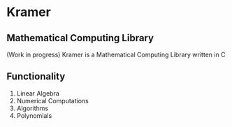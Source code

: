 # Kramer
## Mathematical Computing Library
(Work in progress)
Kramer is a Mathematical Computing Library written in C

## Functionality
1. Linear Algebra
2. Numerical Computations
3. Algorithms
3. Polynomials